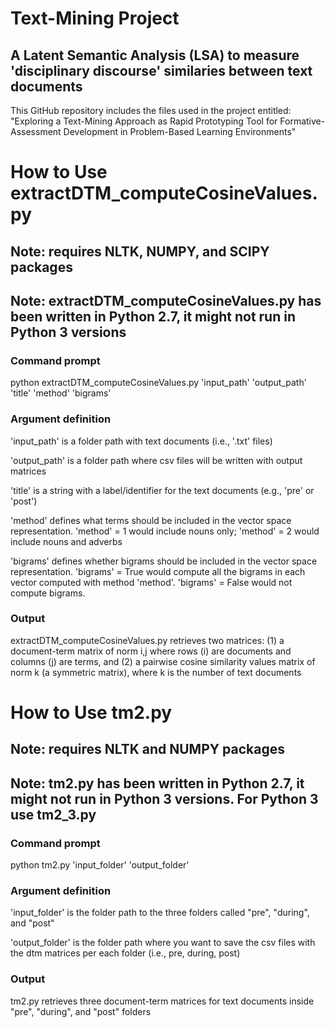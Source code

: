 # Text-Mining Project
## A Latent Semantic Analysis (LSA) to measure 'disciplinary discourse' similaries between text documents
This GitHub repository includes the files used in the project entitled: "Exploring a Text-Mining Approach as Rapid Prototyping Tool for Formative-Assessment Development in Problem-Based Learning Environments"

# How to Use extractDTM_computeCosineValues.py
## Note: requires NLTK, NUMPY, and SCIPY packages
## Note: extractDTM_computeCosineValues.py has been written in Python 2.7, it might not run in Python 3 versions

### Command prompt
python extractDTM_computeCosineValues.py 'input_path' 'output_path' 'title' 'method' 'bigrams'

### Argument definition
'input_path' is a folder path with text documents (i.e., '.txt' files)

'output_path' is a folder path where csv files will be written with output matrices

'title' is a string with a label/identifier for the text documents (e.g., 'pre' or 'post')

'method' defines what terms should be included in the vector space representation. 'method' = 1 would include nouns only; 'method' = 2 would include nouns and adverbs

'bigrams' defines whether bigrams should be included in the vector space representation. 'bigrams' = True would compute all the bigrams in each vector computed with method 'method'. 'bigrams' = False would not compute bigrams.

### Output
extractDTM_computeCosineValues.py retrieves two matrices: (1) a document-term matrix of norm i,j where rows (i) are documents and columns (j) are terms, 
and (2) a pairwise cosine similarity values matrix of norm k (a symmetric matrix), where k is the number of text documents

# How to Use tm2.py
## Note: requires NLTK and NUMPY packages
## Note: tm2.py has been written in Python 2.7, it might not run in Python 3 versions. For Python 3 use tm2_3.py

### Command prompt
python tm2.py 'input_folder' 'output_folder'

### Argument definition
'input_folder' is the folder path to the three folders called "pre", "during", and "post"

'output_folder' is the folder path where you want to save the csv files with the dtm matrices per each folder (i.e., pre, during, post)

### Output
tm2.py retrieves three document-term matrices for text documents inside "pre", "during", and "post" folders
